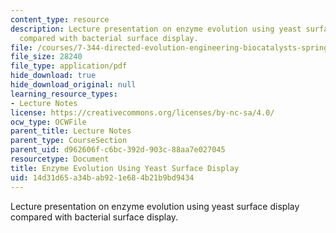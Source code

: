 ```yaml
---
content_type: resource
description: Lecture presentation on enzyme evolution using yeast surface display
  compared with bacterial surface display.
file: /courses/7-344-directed-evolution-engineering-biocatalysts-spring-2008/14d31d65a34bab921e684b21b9bd9434_ses10_slides.pdf
file_size: 28240
file_type: application/pdf
hide_download: true
hide_download_original: null
learning_resource_types:
- Lecture Notes
license: https://creativecommons.org/licenses/by-nc-sa/4.0/
ocw_type: OCWFile
parent_title: Lecture Notes
parent_type: CourseSection
parent_uid: d962606f-c6bc-392d-903c-88aa7e027045
resourcetype: Document
title: Enzyme Evolution Using Yeast Surface Display
uid: 14d31d65-a34b-ab92-1e68-4b21b9bd9434
---
```

Lecture presentation on enzyme evolution using yeast surface display compared with bacterial surface display.